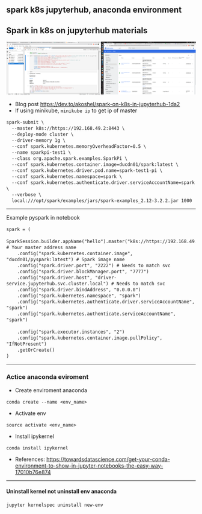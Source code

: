 ## spark k8s jupyterhub, anaconda environment
Spark in k8s on jupyterhub materials
---
![Alt text](image.png) 

- Blog post https://dev.to/akoshel/spark-on-k8s-in-jupyterhub-1da2
- If using minikube, `minikube ip` to get ip of master
```
spark-submit \
  --master k8s://https://192.168.49.2:8443 \
  --deploy-mode cluster \
  --driver-memory 1g \
  --conf spark.kubernetes.memoryOverheadFactor=0.5 \
  --name sparkpi-test1 \
  --class org.apache.spark.examples.SparkPi \
  --conf spark.kubernetes.container.image=ducdn01/spark:latest \
  --conf spark.kubernetes.driver.pod.name=spark-test1-pi \
  --conf spark.kubernetes.namespace=spark \
  --conf spark.kubernetes.authenticate.driver.serviceAccountName=spark \
  --verbose \
  local:///opt/spark/examples/jars/spark-examples_2.12-3.2.2.jar 1000
```
---
Example pyspark in notebook
```
spark = (
    SparkSession.builder.appName("hello").master("k8s://https://192.168.49.2:8443") # Your master address name
    .config("spark.kubernetes.container.image", "ducdn01/pyspark:latest") # Spark image name
    .config("spark.driver.port", "2222") # Needs to match svc
    .config("spark.driver.blockManager.port", "7777")
    .config("spark.driver.host", "driver-service.jupyterhub.svc.cluster.local") # Needs to match svc
    .config("spark.driver.bindAddress", "0.0.0.0")
    .config("spark.kubernetes.namespace", "spark")
    .config("spark.kubernetes.authenticate.driver.serviceAccountName", "spark")
    .config("spark.kubernetes.authenticate.serviceAccountName", "spark")

    .config("spark.executor.instances", "2")
    .config("spark.kubernetes.container.image.pullPolicy", "IfNotPresent")
    .getOrCreate()
)
```
---
### Actice anaconda eviroment
- Create enviroment anaconda
```
conda create --name <env_name>
```
- Activate env
```
source activate <env_name>
```
- Install ipykernel
```
conda install ipykernel
```
- References: https://towardsdatascience.com/get-your-conda-environment-to-show-in-jupyter-notebooks-the-easy-way-17010b76e874
---
#### Uninstall kernel not uninstall env anaconda
```
jupyter kernelspec uninstall new-env
```
